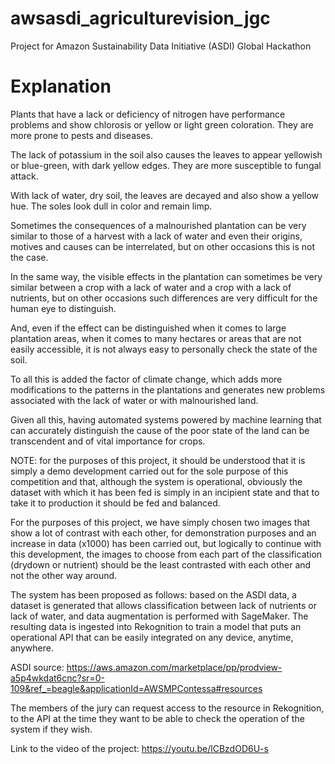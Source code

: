 # awsasdi_agriculturevision_jgc

Project for Amazon Sustainability Data Initiative (ASDI) Global Hackathon

# Explanation

Plants that have a lack or deficiency of nitrogen have performance problems and show chlorosis or yellow or light green coloration. They are more prone to pests and diseases. 

 The lack of potassium in the soil also causes the leaves to appear yellowish or blue-green, with dark yellow edges. They are more susceptible to fungal attack. 

 With lack of water, dry soil, the leaves are decayed and also show a yellow hue. The soles look dull in color and remain limp. 

Sometimes the consequences of a malnourished plantation can be very similar to those of a harvest with a lack of water and even their origins, motives and causes can be interrelated, but on other occasions this is not the case. 

In the same way, the visible effects in the plantation can sometimes be very similar between a crop with a lack of water and a crop with a lack of nutrients, but on other occasions such differences are very difficult for the human eye to distinguish. 

And, even if the effect can be distinguished when it comes to large plantation areas, when it comes to many hectares or areas that are not easily accessible, it is not always easy to personally check the state of the soil. 

To all this is added the factor of climate change, which adds more modifications to the patterns in the plantations and generates new problems associated with the lack of water or with malnourished land. 

Given all this, having automated systems powered by machine learning that can accurately distinguish the cause of the poor state of the land can be transcendent and of vital importance for crops. 

NOTE: for the purposes of this project, it should be understood that it is simply a demo development carried out for the sole purpose of this competition and that, although the system is operational, obviously the dataset with which it has been fed is simply in an incipient state and that to take it to production it should be fed and balanced. 

For the purposes of this project, we have simply chosen two images that show a lot of contrast with each other, for demonstration purposes and an increase in data (x1000) has been carried out, but logically to continue with this development, the images to choose from each part of the classification (drydown or nutrient) should be the least contrasted with each other and not the other way around. 

The system has been proposed as follows: based on the ASDI data, a dataset is generated that allows classification between lack of nutrients or lack of water, and data augmentation is performed with SageMaker. The resulting data is ingested into Rekognition to train a model that puts an operational API that can be easily integrated on any device, anytime, anywhere. 

ASDI source:  https://aws.amazon.com/marketplace/pp/prodview-a5p4wkdat6cnc?sr=0-109&ref_=beagle&applicationId=AWSMPContessa#resources 

The members of the jury can request access to the resource in Rekognition, to the API at the time they want to be able to check the operation of the system if they wish. 

Link to the video of the project: https://youtu.be/lCBzdOD6U-s 
